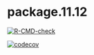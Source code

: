 # package.11.12

<!-- badges: start -->
[![R-CMD-check](https://github.com/biostat625/package.11.12/workflows/R-CMD-check/badge.svg)](https://github.com/biostat625/package.11.12/actions)

[![codecov](https://codecov.io/gh/biostat625/package.11.12/branch/main/graph/badge.svg)](https://codecov.io/gh/biostat625/package.11.12)
<!-- badges: end -->

